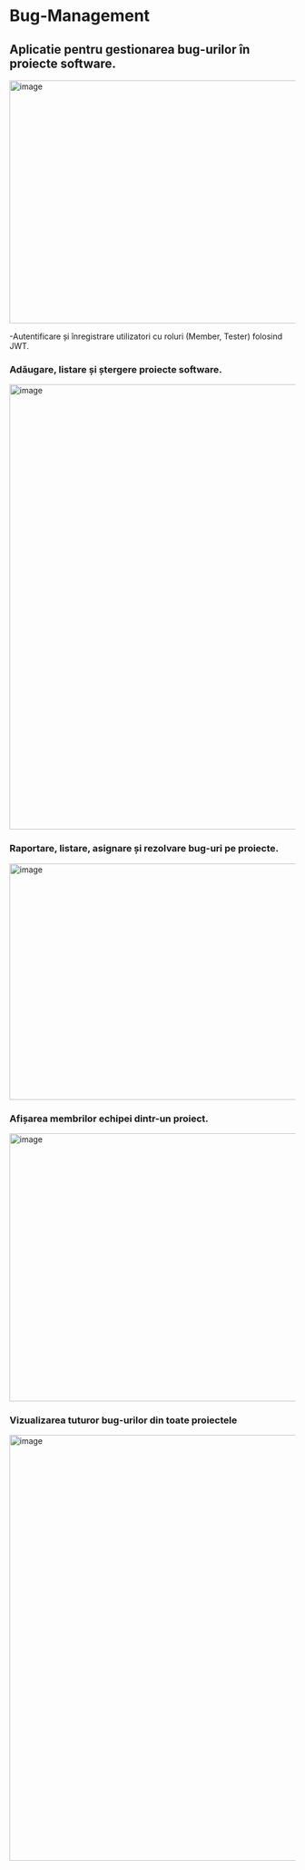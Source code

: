 ﻿# Bug-Management
## Aplicatie pentru gestionarea bug-urilor în proiecte software.
<img width="812" height="428" alt="image" src="https://github.com/user-attachments/assets/51b1289b-bc2d-4146-b361-216f9c55cfcc" />

-Autentificare și înregistrare utilizatori cu roluri (Member, Tester) folosind JWT.

### Adăugare, listare și ștergere proiecte software.
<img width="812" height="784" alt="image" src="https://github.com/user-attachments/assets/3d494317-ea51-4134-bbd1-9e3f2c950c3f" />

### Raportare, listare, asignare și rezolvare bug-uri pe proiecte.
<img width="812" height="416" alt="image" src="https://github.com/user-attachments/assets/94b3564f-9e13-4f96-aef2-b8ffb4ffdb1f" />

### Afișarea membrilor echipei dintr-un proiect.
<img width="812" height="472" alt="image" src="https://github.com/user-attachments/assets/e7c17754-b096-49a2-ae03-af49eb250dbe" />

### Vizualizarea tuturor bug-urilor din toate proiectele

<img width="814" height="750" alt="image" src="https://github.com/user-attachments/assets/e06ce4fb-279d-4980-8268-c962fe85e4dc" />
